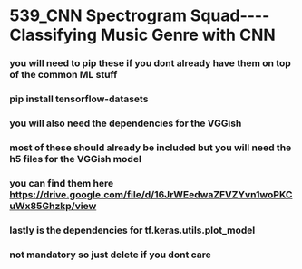 # 539_CNN Spectrogram Squad----Classifying Music Genre with CNN
### you will need to pip these if you dont already have them on top of the common ML stuff

### pip install tensorflow-datasets

### you will also need the dependencies for the VGGish
### most of these should already be included but you will need the h5 files for the VGGish model 
### you can find them here https://drive.google.com/file/d/16JrWEedwaZFVZYvn1woPKCuWx85Ghzkp/view

### lastly is the dependencies for tf.keras.utils.plot_model
### not mandatory so just delete if you dont care
